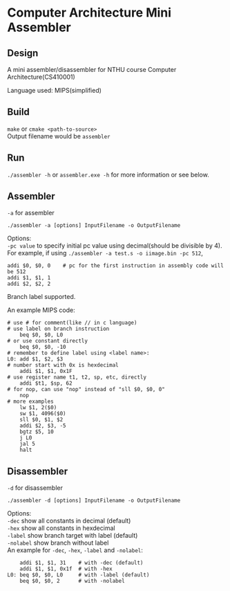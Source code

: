 Computer Architecture Mini Assembler
====================================

Design
------
A mini assembler/disassembler for NTHU course Computer Architecture(CS410001)

Language used: MIPS(simplified)

Build
-----
`make` or `cmake <path-to-source>`<br/>
Output filename would be `assembler`

Run
---
`./assembler -h` or `assembler.exe -h` for more information or see below.<br/>

Assembler
---------
`-a` for assembler<br/>

`./assembler -a [options] InputFilename -o OutputFilename`

Options:<br/>
`-pc value` to specify initial pc value using decimal(should be divisible by 4).<br/>
For example, if using `./assembler -a test.s -o iimage.bin -pc 512`,<br/>
```
addi $0, $0, 0    # pc for the first instruction in assembly code will be 512
addi $1, $1, 1
addi $2, $2, 2
```

Branch label supported.<br/>

An example MIPS code:<br/>
```
# use # for comment(like // in c language)
# use label on branch instruction
    beq $0, $0, L0
# or use constant directly
    beq $0, $0, -10
# remember to define label using <label name>:
L0: add $1, $2, $3
# number start with 0x is hexdecimal
    addi $1, $1, 0x1F
# use register name t1, t2, sp, etc, directly
    addi $t1, $sp, 62
# for nop, can use "nop" instead of "sll $0, $0, 0"
    nop
# more examples
    lw $1, 2($0)
    sw $1, 4096($0)
    sll $0, $1, $2
    addi $2, $3, -5
    bgtz $5, 10
    j L0
    jal 5
    halt
```

Disassembler
------------
`-d` for disassembler<br/>

`./assembler -d [options] InputFilename -o OutputFilename`

Options:<br/>
`-dec` show all constants in decimal (default)<br/>
`-hex` show all constants in hexdecimal<br/>
`-label` show branch target with label (default)<br/>
`-nolabel` show branch without label<br/>
An example for `-dec`, `-hex`, `-label` and `-nolabel`:<br/>
```
    addi $1, $1, 31    # with -dec (default)
    addi $1, $1, 0x1f  # with -hex
L0: beq $0, $0, L0     # with -label (default)
    beq $0, $0, 2      # with -nolabel
```
